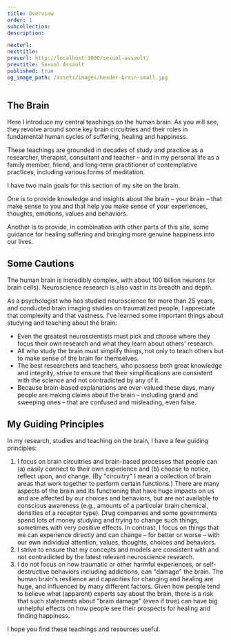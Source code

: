 ```yaml
---
title: Overview
order: 1
subcollection:
description:

nexturl:
nexttitle:
prevurl: http://localhost:3000/sexual-assault/
prevtitle: Sexual Assault
published: true
og_image_path: /assets/images/header-brain-small.jpg
---
```


## The Brain

Here I introduce my central teachings on the human brain. As you will see, they revolve around some key brain circuitries and their roles in fundamental human cycles of suffering, healing and happiness.

These teachings are grounded in decades of study and practice as a researcher, therapist, consultant and teacher – and in my personal life as a family member, friend, and long-term practitioner of contemplative practices, including various forms of meditation.

I have two main goals for this section of my site on the brain.

One is to provide knowledge and insights about the brain – your brain – that make sense to you and that help you make sense of your experiences, thoughts, emotions, values and behaviors.

Another is to provide, in combination with other parts of this site, some guidance for healing suffering and bringing more genuine happiness into our lives.

## Some Cautions

The human brain is incredibly complex, with about 100 billion neurons (or brain cells). Neuroscience research is also vast in its breadth and depth.

As a psychologist who has studied neuroscience for more than 25 years, and conducted brain imaging studies on traumatized people, I appreciate that complexity and that vastness. I've learned some important things about studying and teaching about the brain:

*   Even the greatest neuroscientists must pick and choose where they focus their own research and what they learn about others' research.
*   All who study the brain must simplify things, not only to teach others but to make sense of the brain for themselves.
*   The best researchers and teachers, who possess both great knowledge and integrity, strive to ensure that their simplifications are consistent with the science and not contradicted by any of it.
*   Because brain-based explanations are over-valued these days, many people are making claims about the brain – including grand and sweeping ones – that are confused and misleading, even false.

## My Guiding Principles

In my research, studies and teaching on the brain, I have a few guiding principles:

1.  I focus on brain circuitries and brain-based processes that people can (a) easily connect to their own experience and (b) choose to notice, reflect upon, and change. (By "circuitry" I mean a collection of brain areas that work together to perform certain functions.) There are many aspects of the brain and its functioning that have huge impacts on us and are affected by our choices and behaviors, but are not available to conscious awareness (e.g., amounts of a particular brain chemical, densities of a receptor type). Drug companies and some governments spend lots of money studying and trying to change such things, sometimes with very positive effects. In contrast, I focus on things that we can experience directly and can change – for better or worse – with our own individual attention, values, thoughts, choices and behaviors.
2.  I strive to ensure that my concepts and models are consistent with and not contradicted by the latest relevant neuroscience research.
3.  I do not focus on how traumatic or other harmful experiences, or self-destructive behaviors including addictions, can "damage" the brain. The human brain's resilience and capacities for changing and healing are huge, and influenced by many different factors. Given how people tend to believe what (apparent) experts say about the brain, there is a risk that such statements about "brain damage" (even if true) can have big unhelpful effects on how people see their prospects for healing and finding happiness.

I hope you find these teachings and resources useful.